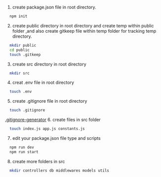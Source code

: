 1. create package.json file in root directory.

```bash
  npm init
```

2. create public directory in root directory and create temp within public folder ,and also create gitkeep file within temp folder for tracking temp directory.

```bash
  mkdir public
  cd public
  touch .gitkeep
```

3. create src directory in root directory

```bash
  mkdir src
```

4. creat .env file in root directory

```bash
  touch .env
```

5. create .gitignore file in root directory

```bash
  touch .gitignore
```

[.gitignore-generator](https://mrkandreev.name/snippets/gitignore-generator/#Node) 6. create files in src folder

```bash
  touch index.js app.js constants.js
```

7. edit your package.json file type and scripts

```bash
  npm run dev
  npm run start
```

8. create more folders in src

```bash
  mkdir controllers db middlewares models utils
```

